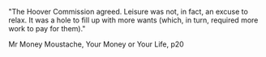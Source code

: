 "The Hoover Commission agreed. Leisure was not, in fact, an excuse to relax. It was a hole to fill up with more wants (which, in turn, required more work to pay for them)."

Mr Money Moustache, Your Money or Your Life, p20